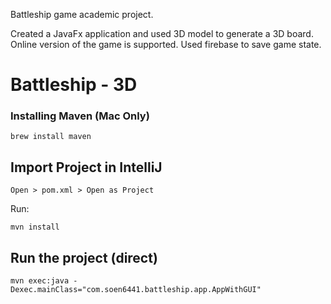 Battleship game academic project.

Created a JavaFx application and used 3D model to generate a 3D board.
Online version of the game is supported. Used firebase to save game state.

# Battleship - 3D

### Installing Maven (Mac Only)
```shell
brew install maven
```

## Import Project in IntelliJ
`Open > pom.xml > Open as Project`

 Run:
 ```shell
 mvn install
 ```


## Run the project (direct)
```shell
mvn exec:java -Dexec.mainClass="com.soen6441.battleship.app.AppWithGUI"
```

